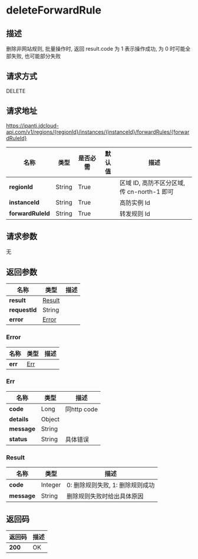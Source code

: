 # deleteForwardRule


## 描述
删除非网站规则, 批量操作时, 返回 result.code 为 1 表示操作成功, 为 0 时可能全部失败, 也可能部分失败

## 请求方式
DELETE

## 请求地址
https://ipanti.jdcloud-api.com/v1/regions/{regionId}/instances/{instanceId}/forwardRules/{forwardRuleId}

|名称|类型|是否必需|默认值|描述|
|---|---|---|---|---|
|**regionId**|String|True| |区域 ID, 高防不区分区域, 传 cn-north-1 即可|
|**instanceId**|String|True| |高防实例 Id|
|**forwardRuleId**|String|True| |转发规则 Id|

## 请求参数
无


## 返回参数
|名称|类型|描述|
|---|---|---|
|**result**|[Result](deleteforwardrule#result)| |
|**requestId**|String| |
|**error**|[Error](deleteforwardrule#error)| |

### <div id="error">Error</div>
|名称|类型|描述|
|---|---|---|
|**err**|[Err](deleteforwardrule#err)| |
### <div id="err">Err</div>
|名称|类型|描述|
|---|---|---|
|**code**|Long|同http code|
|**details**|Object| |
|**message**|String| |
|**status**|String|具体错误|
### <div id="result">Result</div>
|名称|类型|描述|
|---|---|---|
|**code**|Integer|0: 删除规则失败, 1: 删除规则成功|
|**message**|String|删除规则失败时给出具体原因|

## 返回码
|返回码|描述|
|---|---|
|**200**|OK|
